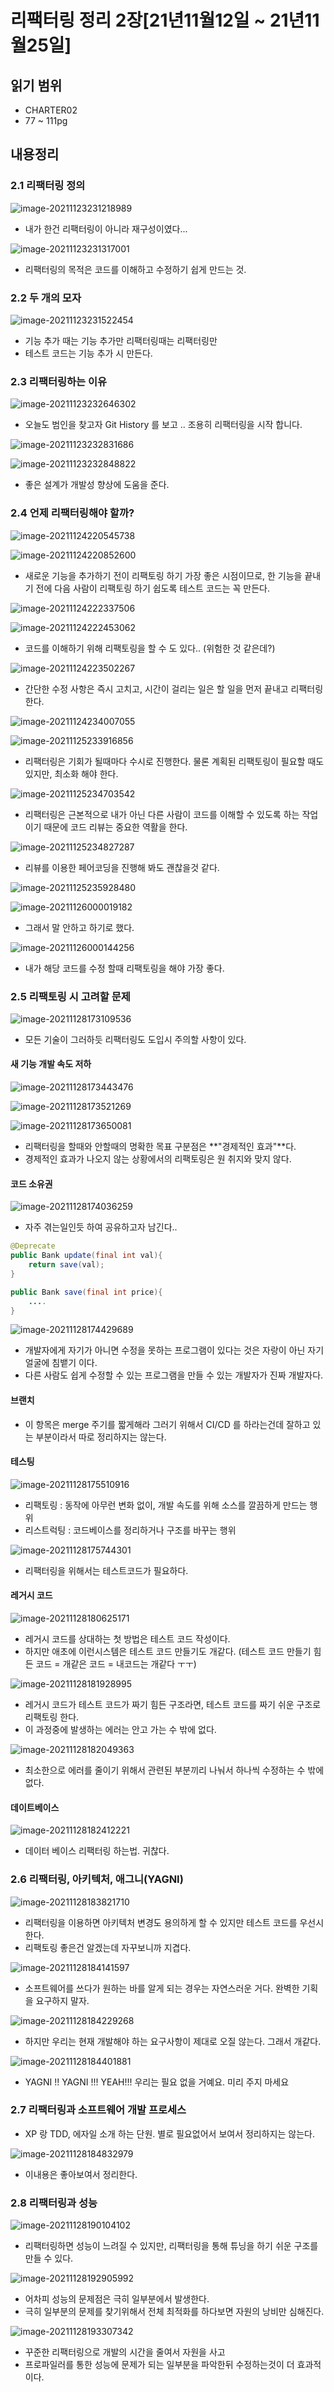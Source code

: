 # 리팩터링 정리 2장[21년11월12일 ~ 21년11월25일]

## 읽기 범위

* CHARTER02
* 77 ~ 111pg



## 내용정리

### 2.1 리팩터링 정의

![image-20211123231218989](https://img.jimbae.com/images/0cb786d6-eedc-4f6d-b3c3-b7037570197b/image-20211123231218989.png)

* 내가 한건 리팩터링이 아니라 재구성이였다...



![image-20211123231317001](https://img.jimbae.com/images/07d620db-a6cd-4768-8722-e03cd425d05b/image-20211123231317001.png)

* 리팩터링의 목적은 코드를 이해하고 수정하기 쉽게 만드는 것.



### 2.2 두 개의 모자

![image-20211123231522454](https://img.jimbae.com/images/ac9d5d23-941c-4717-8c78-6963b77cede9/image-20211123231522454.png)

* 기능 추가 때는 기능 추가만 리팩터링때는 리팩터링만
* 테스트 코드는 기능 추가 시 만든다.



### 2.3 리팩터링하는 이유

![image-20211123232646302](https://img.jimbae.com/images/f268e026-9e47-4c15-95a7-617828ccad08/image-20211123232646302.png)

* 오늘도 범인을 찾고자 Git History 를 보고 .. 조용히 리팩터링을 시작 합니다.



![image-20211123232831686](https://img.jimbae.com/images/739bff91-2213-4f7f-b80d-31bd2f5716b8/image-20211123232831686.png)

![image-20211123232848822](https://img.jimbae.com/images/2935f86d-63fa-4d3c-904e-b584ced912be/image-20211123232848822.png)

* 좋은 설계가 개발성 향상에 도움을 준다.



### 2.4 언제 리팩터링해야 할까?

![image-20211124220545738](https://img.jimbae.com/images/470ee742-6de7-4679-985e-f3ee2c414941/image-20211124220545738.png)



![image-20211124220852600](https://img.jimbae.com/images/8f01db33-b3e2-4f28-9a75-dd735d6dce23/image-20211124220852600.png)

* 새로운 기능을 추가하기 전이 리팩토링 하기 가장 좋은 시점이므로, 한 기능을 끝내기 전에 다음 사람이 리팩토링 하기 쉽도록 테스트 코드는 꼭 만든다.



![image-20211124222337506](https://img.jimbae.com/images/64a426f0-b5b9-4bc2-8e8d-33e16ce5f9d9/image-20211124222337506.png)

![image-20211124222453062](https://img.jimbae.com/images/d16d1e25-3b11-484c-b1f5-41a8a18f6e02/image-20211124222453062.png)

* 코드를 이해하기 위해 리팩토링을 할 수 도 있다.. (위험한 것 같은데?)



![image-20211124223502267](https://img.jimbae.com/images/7b288df7-0a96-4638-8dd8-c33c109d4f05/image-20211124223502267.png)

* 간단한 수정 사항은 즉시 고치고, 시간이 걸리는 일은 할 일을 먼저 끝내고 리팩터링 한다.



![image-20211124234007055](https://img.jimbae.com/images/1511ca34-731c-4b2e-b703-db010641a8af/image-20211124234007055.png)

![image-20211125233916856](https://img.jimbae.com/images/13165b9e-f1d0-4e48-9c3d-9016a7fe594e/image-20211125233916856.png)

* 리팩터링은 기회가 될때마다 수시로 진행한다. 물론 계획된 리팩토링이 필요할 때도 있지만, 최소화 해야 한다.



![image-20211125234703542](https://img.jimbae.com/images/6f12fb21-2c3e-4623-9f38-5d83242cee81/image-20211125234703542.png)

* 리팩터링은 근본적으로 내가 아닌 다른 사람이 코드를 이해할 수 있도록 하는 작업이기 때문에 코드 리뷰는  중요한 역활을 한다.

![image-20211125234827287](https://img.jimbae.com/images/e695fd67-7a03-40a8-8378-463da4bd00a1/image-20211125234827287.png)

* 리뷰를 이용한 페어코딩을 진행해 봐도 괜찮을것 같다.



![image-20211125235928480](https://img.jimbae.com/images/23dc9953-0817-4a26-b5c2-c6241555159d/image-20211125235928480.png)

![image-20211126000019182](https://img.jimbae.com/images/b4f276f5-b9d3-4069-89fe-e9e7055a5e63/image-20211126000019182.png)

* 그래서 말 안하고 하기로 했다.



![image-20211126000144256](https://img.jimbae.com/images/2c66d1ec-57cb-455a-86c7-fb9bf309112a/image-20211126000144256.png)

* 내가 해당 코드를 수정 할때 리팩토링을 해야 가장 좋다.



### 2.5 리팩토링 시 고려할 문제

![image-20211128173109536](https://img.jimbae.com/images/b6a9c329-395f-4b83-a80c-290794bf2d3b/image-20211128173109536.png)

* 모든 기술이 그러하듯 리팩터링도 도입시 주의할 사항이 있다.



#### 새 기능 개발 속도 저하

![image-20211128173443476](https://img.jimbae.com/images/cdfb6abb-acd7-45c1-872f-d67842784e1e/image-20211128173443476.png)

![image-20211128173521269](https://img.jimbae.com/images/d671de68-c709-4313-a37f-b567f210db77/image-20211128173521269.png)

![image-20211128173650081](https://img.jimbae.com/images/f53f0203-2dbd-48de-9e6e-e5196ab8792a/image-20211128173650081.png)

* 리팩터링을 할때와 안할때의 명확한 목표 구분점은 **"경제적인 효과"**다.
* 경제적인 효과가 나오지 않는 상황에서의 리팩토링은 원 취지와 맞지 않다.



#### 코드 소유권

![image-20211128174036259](https://img.jimbae.com/images/538a8ac1-0ae3-403f-a528-92d2c644ee09/image-20211128174036259.png)

* 자주 겪는일인듯 하여 공유하고자 남긴다..

```java
@Deprecate
public Bank update(final int val){
	return save(val);
}

public Bank save(final int price){
	....
}
```



![image-20211128174429689](https://img.jimbae.com/images/54accd1e-4438-4f98-a724-a38ffeb8b633/image-20211128174429689.png)

* 개발자에게 자기가 아니면 수정을 못하는 프로그램이 있다는 것은 자랑이 아닌 자기 얼굴에 침뱉기 이다.
* 다른 사람도 쉽게 수정할 수 있는 프로그램을 만들 수 있는 개발자가 진짜 개발자다.



#### 브랜치

* 이 항목은 merge 주기를 짧게해라 그러기 위해서 CI/CD 를 하라는건데 잘하고 있는 부분이라서 따로 정리하지는 않는다.



#### 테스팅

![image-20211128175510916](https://img.jimbae.com/images/45e3f4fa-6527-48ec-b590-5b1248ed30ee/image-20211128175510916.png)

* 리팩토링 : 동작에 아무런 변화 없이, 개발 속도를 위해 소스를 깔끔하게 만드는 행위
* 리스트럭팅 : 코드베이스를 정리하거나 구조를 바꾸는 행위



![image-20211128175744301](https://img.jimbae.com/images/67745838-e02d-4bed-b196-3ecfa379c64f/image-20211128175744301.png)

* 리팩터링을 위해서는 테스트코드가 필요하다.



#### 레거시 코드

![image-20211128180625171](https://img.jimbae.com/images/28a14fdb-2a3f-4596-aab5-824c69a6538c/image-20211128180625171.png)

* 레거시 코드를 상대하는 첫 방법은 테스트 코드 작성이다.
* 하지만 애초에 이런시스템은 테스트 코드 만들기도 개같다. (테스트 코드 만들기 힘든 코드 = 개같은 코드 = 내코드는 개같다 ㅜㅜ)

![image-20211128181928995](https://img.jimbae.com/images/325a549a-208e-4f8a-a634-782f8c8e173e/image-20211128181928995.png)

* 레거시 코드가 테스트 코드가 짜기 힘든 구조라면, 테스트 코드를 짜기 쉬운 구조로 리팩토링 한다.
* 이 과정중에 발생하는 에러는 안고 가는 수 밖에 없다.

![image-20211128182049363](https://img.jimbae.com/images/46af77b1-3460-446a-a574-afbb76694bc6/image-20211128182049363.png)

* 최소한으로 에러를 줄이기 위해서 관련된 부분끼리 나눠서 하나씩 수정하는 수 밖에 없다.



#### 데이트베이스

![image-20211128182412221](https://img.jimbae.com/images/800a0845-071c-4a04-a787-ea191bebc327/image-20211128182412221.png)

* 데이터 베이스 리팩터링 하는법. 귀찮다.



### 2.6 리팩터링, 아키텍처, 애그니(YAGNI)

![image-20211128183821710](https://img.jimbae.com/images/83be1ed3-6200-4e37-9ca3-6bb5d52a3e1a/image-20211128183821710.png)

* 리팩터링을 이용하면 아키텍처 변경도 용의하게 할 수 있지만 테스트 코드를 우선시 한다.
* 리팩토링 좋은건 알겠는데 자꾸보니까 지겹다.



![image-20211128184141597](https://img.jimbae.com/images/d937078c-f71d-4099-ad0d-5f81cfa3332b/image-20211128184141597.png)

* 소프트웨어를 쓰다가 원하는 바를 알게 되는 경우는 자연스러운 거다. 완벽한 기획을 요구하지 말자.



![image-20211128184229268](https://img.jimbae.com/images/c8f07866-a8bf-4527-bcd4-1e57b7caaeb5/image-20211128184229268.png)

* 하지만 우리는 현재 개발해야 하는 요구사항이 제대로 오질 않는다. 그래서 개같다.



![image-20211128184401881](https://img.jimbae.com/images/d67ad883-dd54-46ba-b8f3-c15a46920dcb/image-20211128184401881.png)

* YAGNI !! YAGNI !!! YEAH!!! 우리는 필요 없을 거예요. 미리 주지 마세요 



### 2.7 리팩터링과 소프트웨어 개발 프로세스

* XP 랑 TDD, 에자일 소개 하는 단원. 별로 필요없어서 보여서 정리하지는 않는다.



![image-20211128184832979](https://img.jimbae.com/images/392b1e39-f700-41a6-b543-fb545cb53c40/image-20211128184832979.png)

* 이내용은 좋아보여서 정리한다.



### 2.8 리팩터링과 성능

![image-20211128190104102](https://img.jimbae.com/images/1dd0e670-f61f-410a-add2-8442c52736f8/image-20211128190104102.png)

* 리팩터링하면 성능이 느려질 수 있지만, 리팩터링을 통해 튜닝을 하기 쉬운 구조를 만들 수 있다.



![image-20211128192905992](https://img.jimbae.com/images/802fda6d-1254-40ea-9147-c2a225551c4b/image-20211128192905992.png)

* 어차피 성능의 문제점은 극히 일부분에서 발생한다.
* 극히 일부분의 문제를 찾기위해서 전체 최적화를 하다보면 자원의 낭비만 심해진다.



![image-20211128193307342](https://img.jimbae.com/images/4871ad01-eefc-4177-8f2a-476604dce5d6/image-20211128193307342.png)

* 꾸준한 리팩터링으로 개발의 시간을 줄여서 자원을 사고
* 프로파일러를 통한 성능에 문제가 되는 일부분을 파악한뒤 수정하는것이 더 효과적이다.


